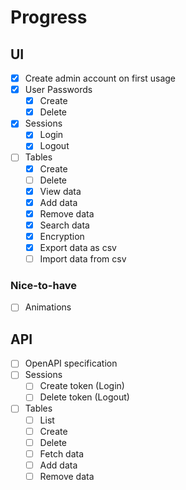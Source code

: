 # Progress

## UI

* [x] Create admin account on first usage
* [x] User Passwords
    * [x] Create
    * [x] Delete
* [x] Sessions
    * [x] Login
    * [x] Logout
* [ ] Tables
    * [x] Create
    * [ ] Delete
    * [x] View data
    * [x] Add data
    * [x] Remove data
    * [x] Search data
    * [x] Encryption
    * [x] Export data as csv
    * [ ] Import data from csv

### Nice-to-have

* [ ] Animations

## API

* [ ] OpenAPI specification
* [ ] Sessions
    * [ ] Create token (Login)
    * [ ] Delete token (Logout)
* [ ] Tables
    * [ ] List
    * [ ] Create
    * [ ] Delete
    * [ ] Fetch data
    * [ ] Add data
    * [ ] Remove data
